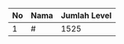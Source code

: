| No | Nama            | Jumlah Level |
|----|-----------------|--------------|
| 1  | #    |    1525        |
